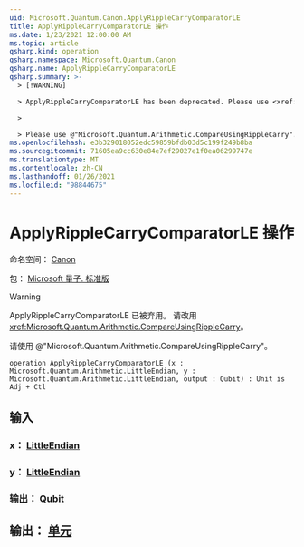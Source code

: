 ```yaml
---
uid: Microsoft.Quantum.Canon.ApplyRippleCarryComparatorLE
title: ApplyRippleCarryComparatorLE 操作
ms.date: 1/23/2021 12:00:00 AM
ms.topic: article
qsharp.kind: operation
qsharp.namespace: Microsoft.Quantum.Canon
qsharp.name: ApplyRippleCarryComparatorLE
qsharp.summary: >-
  > [!WARNING]

  > ApplyRippleCarryComparatorLE has been deprecated. Please use <xref:Microsoft.Quantum.Arithmetic.CompareUsingRippleCarry> instead.

  >

  > Please use @"Microsoft.Quantum.Arithmetic.CompareUsingRippleCarry".
ms.openlocfilehash: e3b329018052edc59859bfdb03d5c199f249b8ba
ms.sourcegitcommit: 71605ea9cc630e84e7ef29027e1f0ea06299747e
ms.translationtype: MT
ms.contentlocale: zh-CN
ms.lasthandoff: 01/26/2021
ms.locfileid: "98844675"
---
```

# <a name="applyripplecarrycomparatorle-operation"></a>ApplyRippleCarryComparatorLE 操作

命名空间： [Canon](xref:Microsoft.Quantum.Canon)

包： [Microsoft 量子. 标准版](https://nuget.org/packages/Microsoft.Quantum.Standard)


> [!WARNING]
> ApplyRippleCarryComparatorLE 已被弃用。 请改用 <xref:Microsoft.Quantum.Arithmetic.CompareUsingRippleCarry>。
>
> 请使用 @"Microsoft.Quantum.Arithmetic.CompareUsingRippleCarry"。



```qsharp
operation ApplyRippleCarryComparatorLE (x : Microsoft.Quantum.Arithmetic.LittleEndian, y : Microsoft.Quantum.Arithmetic.LittleEndian, output : Qubit) : Unit is Adj + Ctl
```


## <a name="input"></a>输入

### <a name="x--littleendian"></a>x： [LittleEndian](xref:Microsoft.Quantum.Arithmetic.LittleEndian)




### <a name="y--littleendian"></a>y： [LittleEndian](xref:Microsoft.Quantum.Arithmetic.LittleEndian)




### <a name="output--qubit"></a>输出： [Qubit](xref:microsoft.quantum.lang-ref.qubit)





## <a name="output--unit"></a>输出： [单元](xref:microsoft.quantum.lang-ref.unit)

